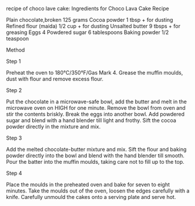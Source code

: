 recipe of choco lave cake:
Ingredients for Choco Lava Cake Recipe

Plain chocolate,broken 125 grams
Cocoa powder 1 tbsp + for dusting
Refined flour (maida) 1/2 cup + for dusting
Unsalted butter 9 tbsps + for greasing
Eggs 4
Powdered sugar 6 tablespoons
Baking powder 1/2 teaspoon

Method

Step 1

Preheat the oven to 180°C/350°F/Gas Mark 4. Grease the muffin moulds, dust with flour and remove excess flour.

Step 2

Put the chocolate in a microwave-safe bowl, add the butter and melt in the microwave oven on HIGH for one minute. Remove the bowl from oven and stir the contents briskly. Break the eggs into another bowl. Add powdered sugar and blend with a hand blender till light and frothy. Sift the cocoa powder directly in the mixture and mix.

Step 3

Add the melted chocolate-butter mixture and mix. Sift the flour and baking powder directly into the bowl and blend with the hand blender till smooth. Pour the batter into the muffin moulds, taking care not to fill up to the top.

Step 4

Place the moulds in the preheated oven and bake for seven to eight minutes. Take the moulds out of the oven, loosen the edges carefully with a knife. Carefully unmould the cakes onto a serving plate and serve hot.